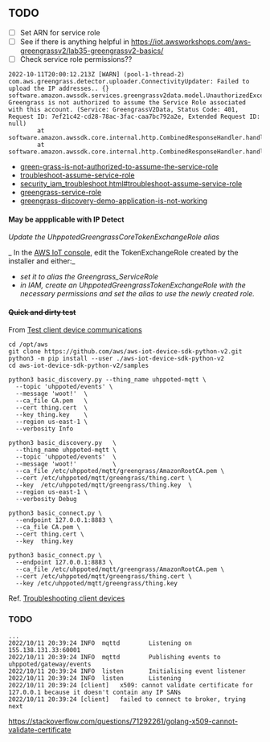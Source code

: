 ## TODO

- [ ] Set ARN for service role
- [ ] See if there is anything helpful in https://iot.awsworkshops.com/aws-greengrassv2/lab35-greengrassv2-basics/
- [ ] Check service role permissions?? 
```
2022-10-11T20:00:12.213Z [WARN] (pool-1-thread-2) com.aws.greengrass.detector.uploader.ConnectivityUpdater: Failed to upload the IP addresses.. {}
software.amazon.awssdk.services.greengrassv2data.model.UnauthorizedException: Greengrass is not authorized to assume the Service Role associated with this account. (Service: GreengrassV2Data, Status Code: 401, 
Request ID: 7ef21c42-cd28-78ac-3fac-caa7bc792a2e, Extended Request ID: null)
        at software.amazon.awssdk.core.internal.http.CombinedResponseHandler.handleErrorResponse(CombinedResponseHandler.java:123)
        at software.amazon.awssdk.core.internal.http.CombinedResponseHandler.handleResponse(CombinedResponseHandler.java:79)
```

- [green-grass-is-not-authorized-to-assume-the-service-role](https://repost.aws/questions/QUrO84DbX-QLe8I2fiLKEshg/green-grass-is-not-authorized-to-assume-the-service-role)
- [troubleshoot-assume-service-role]( https://docs.aws.amazon.com/greengrass/v1/developerguide/security_iam_troubleshoot.html#troubleshoot-assume-service-role)
- [security_iam_troubleshoot.html#troubleshoot-assume-service-role](https://docs.aws.amazon.com/greengrass/v1/developerguide/service-role.html#manage-service-role-console)
- [greengrass-service-role](https://github.com/awsdocs/aws-iot-greengrass-v2-developer-guide/blob/main/doc_source/greengrass-service-role.md)
- [greengrass-discovery-demo-application-is-not-working](https://stackoverflow.com/questions/49610000/greengrass-discovery-demo-application-is-not-working)


#### May be appplicable with IP Detect

_Update the _UhppotedGreengrassCoreTokenExchangeRole_ alias_

_ In the [AWS IoT console](https://console.aws.amazon.com/iot/home), edit the TokenExchangeRole created by the installer and either:_
- _set it to alias the Greengrass\_ServiceRole_
- _in IAM, create an UhppotedGreengrassTokenExchangeRole with the necessary permissions and set the alias to use the newly created role._


#### ~~Quick and dirty test~~

From [Test client device communications](https://docs.aws.amazon.com/greengrass/v2/developerguide/test-client-device-communications.html?icmpid=docs_gg_console)

```
cd /opt/aws
git clone https://github.com/aws/aws-iot-device-sdk-python-v2.git
python3 -m pip install --user ./aws-iot-device-sdk-python-v2
cd aws-iot-device-sdk-python-v2/samples

python3 basic_discovery.py --thing_name uhppoted-mqtt \
  --topic 'uhppoted/events' \
  --message 'woot!'  \
  --ca_file CA.pem   \
  --cert thing.cert  \
  --key thing.key    \
  --region us-east-1 \
  --verbosity Info

python3 basic_discovery.py   \
  --thing_name uhppoted-mqtt \
  --topic 'uhppoted/events'  \
  --message 'woot!'          \
  --ca_file /etc/uhppoted/mqtt/greengrass/AmazonRootCA.pem \
  --cert /etc/uhppoted/mqtt/greengrass/thing.cert \
  --key  /etc/uhppoted/mqtt/greengrass/thing.key  \
  --region us-east-1 \
  --verbosity Debug
```

```
python3 basic_connect.py \
  --endpoint 127.0.0.1:8883 \
  --ca_file CA.pem \
  --cert thing.cert \
  --key  thing.key

python3 basic_connect.py \
  --endpoint 127.0.0.1:8883 \
  --ca_file /etc/uhppoted/mqtt/greengrass/AmazonRootCA.pem \
  --cert /etc/uhppoted/mqtt/greengrass/thing.cert \
  --key /etc/uhppoted/mqtt/greengrass/thing.key

```

Ref. [Troubleshooting client devices](https://docs.aws.amazon.com/greengrass/v2/developerguide/troubleshooting-client-devices.html)


### TODO

```
...
2022/10/11 20:39:24 INFO  mqttd        Listening on 155.138.131.33:60001
2022/10/11 20:39:24 INFO  mqttd        Publishing events to uhppoted/gateway/events
2022/10/11 20:39:24 INFO  listen       Initialising event listener
2022/10/11 20:39:24 INFO  listen       Listening
2022/10/11 20:39:24 [client]   x509: cannot validate certificate for 127.0.0.1 because it doesn't contain any IP SANs
2022/10/11 20:39:24 [client]   failed to connect to broker, trying next
```

https://stackoverflow.com/questions/71292261/golang-x509-cannot-validate-certificate



